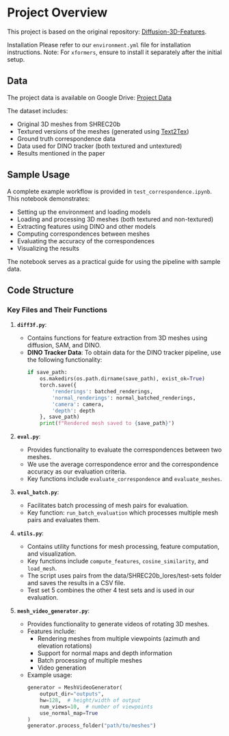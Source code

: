# Project Overview


This project is based on the original repository: [Diffusion-3D-Features](https://github.com/niladridutt/Diffusion-3D-Features).


Installation
Please refer to our `environment.yml` file for installation instructions.
Note: For `xformers`, ensure to install it separately after the initial setup.

## Data

The project data is available on Google Drive: [Project Data](https://drive.google.com/drive/folders/1C6lFfCbwQqxlvUE8niVfbeIzeblCnXcx?usp=share_link)

The dataset includes:
- Original 3D meshes from SHREC20b
- Textured versions of the meshes (generated using [Text2Tex](https://github.com/daveredrum/Text2Tex))
- Ground truth correspondence data
- Data used for DINO tracker (both textured and untextured)
- Results mentioned in the paper


## Sample Usage


A complete example workflow is provided in `test_correspondence.ipynb`. This notebook demonstrates:
- Setting up the environment and loading models
- Loading and processing 3D meshes (both textured and non-textured)
- Extracting features using DINO and other models
- Computing correspondences between meshes
- Evaluating the accuracy of the correspondences
- Visualizing the results

The notebook serves as a practical guide for using the pipeline with sample data.

## Code Structure

### Key Files and Their Functions

1. **`diff3f.py`**: 
   - Contains functions for feature extraction from 3D meshes using diffusion, SAM, and DINO.
   - **DINO Tracker Data**: To obtain data for the DINO tracker pipeline, use the following functionality:
     ```python
     if save_path:
         os.makedirs(os.path.dirname(save_path), exist_ok=True)
         torch.save({
             'renderings': batched_renderings,
             'normal_renderings': normal_batched_renderings,
             'camera': camera,
             'depth': depth
         }, save_path)
         print(f"Rendered mesh saved to {save_path}")
     ```

2. **`eval.py`**:
   - Provides functionality to evaluate the correspondences between two meshes.
   - We use the average correspondence error and the correspondence accuracy as our evaluation criteria.
   - Key functions include `evaluate_correspondence` and `evaluate_meshes`.

3. **`eval_batch.py`**:
   - Facilitates batch processing of mesh pairs for evaluation.
   - Key function: `run_batch_evaluation` which processes multiple mesh pairs and evaluates them.

4. **`utils.py`**:
   - Contains utility functions for mesh processing, feature computation, and visualization.
   - Key functions include `compute_features`, `cosine_similarity`, and `load_mesh`.
   - The script uses pairs from the data/SHREC20b_lores/test-sets folder and saves the results in a CSV file.
   - Test set 5 combines the other 4 test sets and is used in our evaluation.

5. **`mesh_video_generator.py`**:
   - Provides functionality to generate videos of rotating 3D meshes.
   - Features include:
     - Rendering meshes from multiple viewpoints (azimuth and elevation rotations)
     - Support for normal maps and depth information
     - Batch processing of multiple meshes
     - Video generation 
   - Example usage:
     ```python
     generator = MeshVideoGenerator(
         output_dir="outputs",
         hw=128,  # height/width of output
         num_views=10,  # number of viewpoints
         use_normal_map=True
     )
     generator.process_folder("path/to/meshes")
     ```